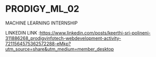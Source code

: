 # PRODIGY_ML_02
MACHINE LEARNING INTERNSHIP

LINKEDIN LINK :https://www.linkedin.com/posts/keerthi-sri-polineni-311886268_prodigyinfotech-webdevelopment-activity-7211564575362572288-eMkp?utm_source=share&utm_medium=member_desktop
